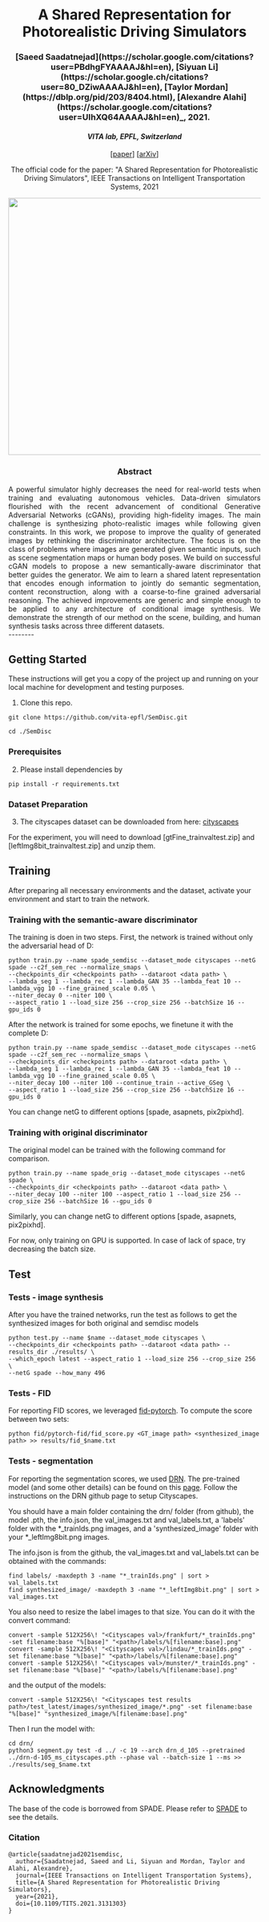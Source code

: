 <div align="center">
<h1> A Shared Representation for Photorealistic Driving Simulators </h1>
<h3> [Saeed Saadatnejad](https://scholar.google.com/citations?user=PBdhgFYAAAAJ&hl=en), [Siyuan Li](https://scholar.google.ch/citations?user=80_DZiwAAAAJ&hl=en), [Taylor Mordan](https://dblp.org/pid/203/8404.html), [Alexandre Alahi](https://scholar.google.com/citations?user=UIhXQ64AAAAJ&hl=en)_, 2021.</h3>
 <h4> <i> VITA lab, EPFL, Switzerland </i></h4>
 
 [[paper](https://ieeexplore.ieee.org/abstract/document/9635715)] [[arXiv](https://arxiv.org/abs/2112.05134)]


The official code for the paper: "A Shared Representation for Photorealistic Driving Simulators", IEEE Transactions on Intelligent Transportation Systems, 2021

<p align="center">
  <a href="url"><img src="imgs/results.png"  height="512" width="1024" ></a>
</p> 
</div>

<div align="center"> <h3> Abstract </h3>  </div>
<div align="justify">
A powerful simulator highly decreases the need for real-world tests when training and evaluating autonomous vehicles.
Data-driven simulators flourished with the recent advancement of conditional Generative Adversarial Networks (cGANs), providing high-fidelity images.
The main challenge is synthesizing photo-realistic images while following given constraints.
In this work, we propose to improve the quality of generated images by rethinking the discriminator architecture.
The focus is on the class of problems where images are generated given semantic inputs, such as scene segmentation maps or human body poses.
We build on successful cGAN models to propose a new semantically-aware discriminator that better guides the generator.
We aim to learn a shared latent representation that encodes enough information to jointly do semantic segmentation, content reconstruction, along with a coarse-to-fine grained adversarial reasoning.
The achieved improvements are generic and simple enough to be applied to any architecture of conditional image synthesis.
We demonstrate the strength of our method on the scene, building, and human synthesis tasks across three different datasets.
  
</div>
--------




## Getting Started

These instructions will get you a copy of the project up and running on your local machine for development and testing
purposes.

1. Clone this repo.

```
git clone https://github.com/vita-epfl/SemDisc.git
```

```
cd ./SemDisc
```

### Prerequisites

2. Please install dependencies by

```
pip install -r requirements.txt
```

### Dataset Preparation

3. The cityscapes dataset can be downloaded from
   here: [cityscapes](https://www.cityscapes-dataset.com/dataset-overview/)

For the experiment, you will need to download  [gtFine_trainvaltest.zip] and [leftImg8bit_trainvaltest.zip] and unzip
them.

## Training

After preparing all necessary environments and the dataset, activate your environment and start to train the network.

### Training with the semantic-aware discriminator

The training is doen in two steps. First, the network is trained without only the adversarial head of D:

```
python train.py --name spade_semdisc --dataset_mode cityscapes --netG spade --c2f_sem_rec --normalize_smaps \
--checkpoints_dir <checkpoints path> --dataroot <data path> \
--lambda_seg 1 --lambda_rec 1 --lambda_GAN 35 --lambda_feat 10 --lambda_vgg 10 --fine_grained_scale 0.05 \
--niter_decay 0 --niter 100 \
--aspect_ratio 1 --load_size 256 --crop_size 256 --batchSize 16 --gpu_ids 0
```

After the network is trained for some epochs, we finetune it with the complete D:

```
python train.py --name spade_semdisc --dataset_mode cityscapes --netG spade --c2f_sem_rec --normalize_smaps \
--checkpoints_dir <checkpoints path> --dataroot <data path> \
--lambda_seg 1 --lambda_rec 1 --lambda_GAN 35 --lambda_feat 10 --lambda_vgg 10 --fine_grained_scale 0.05 \
--niter_decay 100 --niter 100 --continue_train --active_GSeg \
--aspect_ratio 1 --load_size 256 --crop_size 256 --batchSize 16 --gpu_ids 0
```

You can change netG to different options [spade, asapnets, pix2pixhd].

### Training with original discriminator

The original model can be trained with the following command for comparison.

```
python train.py --name spade_orig --dataset_mode cityscapes --netG spade \
--checkpoints_dir <checkpoints path> --dataroot <data path> \
--niter_decay 100 --niter 100 --aspect_ratio 1 --load_size 256 --crop_size 256 --batchSize 16 --gpu_ids 0
```

Similarly, you can change netG to different options [spade, asapnets, pix2pixhd].

For now, only training on GPU is supported. In case of lack of space, try decreasing the batch size.

## Test

### Tests - image synthesis

After you have the trained networks, run the test as follows to get the synthesized images for both original and semdisc
models

```
python test.py --name $name --dataset_mode cityscapes \
--checkpoints_dir <checkpoints path> --dataroot <data path> --results_dir ./results/ \
--which_epoch latest --aspect_ratio 1 --load_size 256 --crop_size 256 \
--netG spade --how_many 496
```

### Tests - FID

For reporting FID scores, we leveraged [fid-pytorch](https://github.com/mseitzer/pytorch-fid). To compute the score
between two sets:

```
python fid/pytorch-fid/fid_score.py <GT_image path> <synthesized_image path> >> results/fid_$name.txt
```

### Tests - segmentation

For reporting the segmentation scores, we used [DRN](https://github.com/fyu/drn). The pre-trained model (and some other
details) can be found on this [page](https://github.com/NVlabs/SPADE/issues/39). Follow the instructions on the DRN
github page to setup Cityscapes.

You should have a main folder containing the drn/ folder (from github), the model .pth, the info.json, the
val_images.txt and val_labels.txt, a 'labels' folder with the *_trainIds.png images, and a 'synthesized_image' folder
with your *_leftImg8bit.png images.

The info.json is from the github, the val_images.txt and val_labels.txt can be obtained with the commands:

```
find labels/ -maxdepth 3 -name "*_trainIds.png" | sort > val_labels.txt
find synthesized_image/ -maxdepth 3 -name "*_leftImg8bit.png" | sort > val_images.txt
```

You also need to resize the label images to that size. You can do it with the convert command:

```
convert -sample 512X256\! "<Cityscapes val>/frankfurt/*_trainIds.png" -set filename:base "%[base]" "<path>/labels/%[filename:base].png"
convert -sample 512X256\! "<Cityscapes val>/lindau/*_trainIds.png" -set filename:base "%[base]" "<path>/labels/%[filename:base].png"
convert -sample 512X256\! "<Cityscapes val>/munster/*_trainIds.png" -set filename:base "%[base]" "<path>/labels/%[filename:base].png"
``` 

and the output of the models:

```
convert -sample 512X256\! "<Cityscapes test results path>/test_latest/images/synthesized_image/*.png" -set filename:base "%[base]" "synthesized_image/%[filename:base].png"
```

Then I run the model with:

``` 
cd drn/
python3 segment.py test -d ../ -c 19 --arch drn_d_105 --pretrained ../drn-d-105_ms_cityscapes.pth --phase val --batch-size 1 --ms >> ./results/seg_$name.txt
```

## Acknowledgments

The base of the code is borrowed from SPADE. Please refer to [SPADE](https://github.com/NVlabs/SPADE) to see the
details.

### Citation

```
@article{saadatnejad2021semdisc,
  author={Saadatnejad, Saeed and Li, Siyuan and Mordan, Taylor and Alahi, Alexandre},
  journal={IEEE Transactions on Intelligent Transportation Systems}, 
  title={A Shared Representation for Photorealistic Driving Simulators}, 
  year={2021},
  doi={10.1109/TITS.2021.3131303}
}
```
